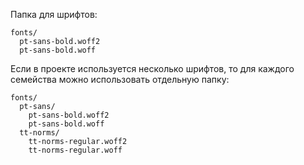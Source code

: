 Папка для шрифтов:
```
fonts/
  pt-sans-bold.woff2
  pt-sans-bold.woff
```

Если в проекте используется несколько шрифтов, то для каждого семейства можно использовать отдельную папку:
```
fonts/
  pt-sans/
    pt-sans-bold.woff2
    pt-sans-bold.woff
  tt-norms/
    tt-norms-regular.woff2
    tt-norms-regular.woff
```
